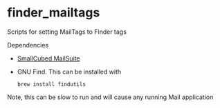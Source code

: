 # finder_mailtags
Scripts for setting MailTags to Finder tags

Dependencies

* [SmallCubed MailSuite](https://smallcubed.com)

* GNU Find. This can be installed with

	```brew install findutils```

Note, this can be slow to run and will cause any running Mail application
